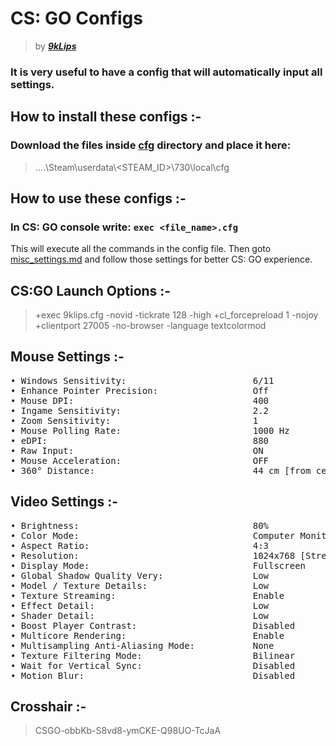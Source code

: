 # CS: GO Configs
> by ***[9kLips](https://steamcommunity.com/id/9klips/)***

### It is very useful to have a config that will automatically input all settings.

## How to install these configs :-
### Download the files inside [cfg](cfg/) directory and place it here:
> ....\Steam\userdata\\<STEAM_ID>\730\local\cfg

## How to use these configs :-
### In CS: GO console write: `exec <file_name>.cfg`
This will execute all the commands in the config file.
Then goto [misc_settings.md](misc_settings.md/) and follow those settings for better CS: GO experience.

## CS:GO Launch Options :-
> +exec 9klips.cfg -novid -tickrate 128 -high +cl_forcepreload 1 -nojoy +clientport 27005 -no-browser -language textcolormod

## Mouse Settings :-
<pre>
• Windows Sensitivity:                        6/11
• Enhance Pointer Precision:                  Off
• Mouse DPI:                                  400
• Ingame Sensitivity:                         2.2
• Zoom Sensitivity:                           1
• Mouse Polling Rate:                         1000 Hz
• eDPI:                                       880
• Raw Input:                                  ON
• Mouse Acceleration:                         OFF
• 360° Distance:                              44 cm [from center of mouse]
</pre>

## Video Settings :-
<pre>
• Brightness:                                 80%
• Color Mode:                                 Computer Monitor
• Aspect Ratio:                               4:3
• Resolution:                                 1024x768 [Stretched]
• Display Mode:                               Fullscreen
• Global Shadow Quality Very:                 Low
• Model / Texture Details:                    Low
• Texture Streaming:                          Enable
• Effect Detail:                              Low
• Shader Detail:                              Low
• Boost Player Contrast:                      Disabled
• Multicore Rendering:                        Enable
• Multisampling Anti-Aliasing Mode:           None
• Texture Filtering Mode:                     Bilinear
• Wait for Vertical Sync:                     Disabled
• Motion Blur:                                Disabled
</pre>

## Crosshair :-
> CSGO-obbKb-S8vd8-ymCKE-Q98UO-TcJaA
